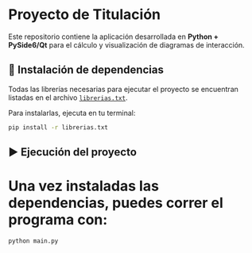 # Proyecto de Titulación

Este repositorio contiene la aplicación desarrollada en **Python + PySide6/Qt** para el cálculo y visualización de diagramas de interacción.

## 🚀 Instalación de dependencias

Todas las librerías necesarias para ejecutar el proyecto se encuentran listadas en el archivo [`librerias.txt`](./librerias.txt).

Para instalarlas, ejecuta en tu terminal:

```bash
pip install -r librerias.txt
```

## ▶️ Ejecución del proyecto

# Una vez instaladas las dependencias, puedes correr el programa con:

```bash
python main.py
```
